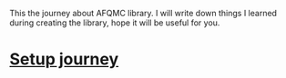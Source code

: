 This the journey about AFQMC library. I will write down things I learned during creating the library, hope it will be useful for you.

# [Setup journey](journey.md)
